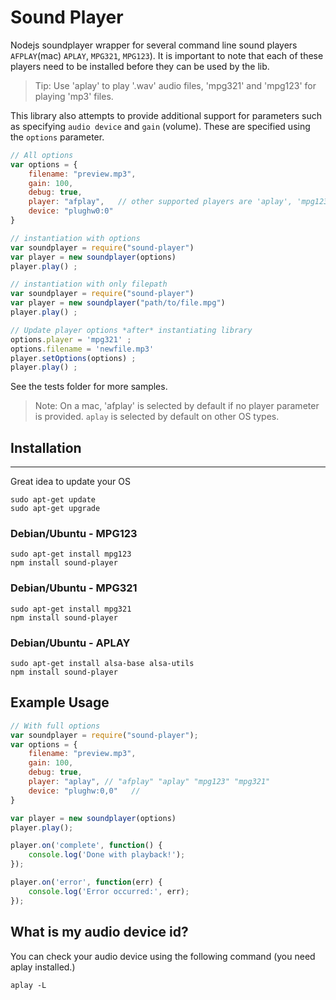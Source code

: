 Sound Player
===========

Nodejs soundplayer wrapper for several command line sound players `AFPLAY`(mac) `APLAY`, `MPG321`, `MPG123`). It is important to note that each of these players need to be installed before they can be used by the lib.
> Tip: Use 'aplay' to play '.wav' audio files, 'mpg321' and 'mpg123' for playing 'mp3' files.

This library also attempts to provide additional support for parameters such as specifying `audio device` and `gain` (volume). These are specified using the `options` parameter.


```javascript
// All options
var options = {
    filename: "preview.mp3",
    gain: 100,
    debug: true,
    player: "afplay",   // other supported players are 'aplay', 'mpg123', 'mpg321'
    device: "plughw0:0"
}

// instantiation with options
var soundplayer = require("sound-player")
var player = new soundplayer(options)
player.play() ;

// instantiation with only filepath
var soundplayer = require("sound-player")
var player = new soundplayer("path/to/file.mpg")
player.play() ;
```

```javascript
// Update player options *after* instantiating library
options.player = 'mpg321' ;
options.filename = 'newfile.mp3'
player.setOptions(options) ;
player.play() ;

```

See the tests folder for more samples.


> Note: On a mac, 'afplay' is selected by default if no player parameter is provided. `aplay` is selected by default on other OS types.


## Installation
-----------

Great idea to update your OS

```
sudo apt-get update
sudo apt-get upgrade
```

### Debian/Ubuntu - MPG123 ###
````
sudo apt-get install mpg123
npm install sound-player
````

### Debian/Ubuntu - MPG321 ###
````
sudo apt-get install mpg321
npm install sound-player
````

### Debian/Ubuntu - APLAY ###
````
sudo apt-get install alsa-base alsa-utils
npm install sound-player
````

Example Usage
------------

````javascript
// With full options
var soundplayer = require("sound-player");
var options = {
    filename: "preview.mp3",
    gain: 100,
    debug: true,
    player: "aplay", // "afplay" "aplay" "mpg123" "mpg321"
    device: "plughw:0,0"   //
}

var player = new soundplayer(options)
player.play();

player.on('complete', function() {
    console.log('Done with playback!');
});

player.on('error', function(err) {
    console.log('Error occurred:', err);
});

````

What is my audio device id?
------------
You can check your audio device using the following command (you need aplay installed.)
```
aplay -L
```
